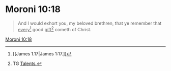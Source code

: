 # Moroni 10:18

> And I would exhort you, my beloved brethren, that ye remember that <u>every</u>[^a] good <u>gift</u>[^b] cometh of Christ.

[Moroni 10:18](https://www.churchofjesuschrist.org/study/scriptures/bofm/moro/10?lang=eng&id=p18#p18)


[^a]: [[James 1.17|James 1:17.]]
[^b]: TG [Talents.](https://www.churchofjesuschrist.org/study/scriptures/tg/talents?lang=eng)
